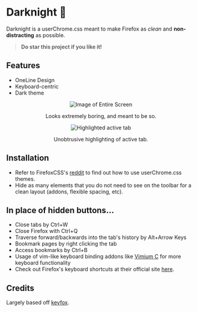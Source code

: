 # Darknight 🌚

Darknight is a userChrome.css meant to make Firefox as _clean_ and  **non-distracting** as possible.

> **Do star this project if you like it!**

## Features
- OneLine Design
- Keyboard-centric
- Dark theme

<div align="center">

  ![Image of Entire Screen](https://raw.githubusercontent.com/BriLHR/FirefoxCSS-Darknight/main/Fullscreen.png)
  
  Looks extremely boring, and meant to be so.

  ![Highlighted active tab](https://raw.githubusercontent.com/BriLHR/FirefoxCSS-Darknight/main/Underline.png)
  
  Unobtrusive highlighting of active tab.

</div>

## Installation 
- Refer to FirefoxCSS's [reddit](https://www.reddit.com/r/FirefoxCSS/wiki/index/tutorials/) to find out how to use userChrome.css themes.
- Hide as many elements that you do not need to see on the toolbar for a clean layout (addons, flexible spacing, etc).

## In place of hidden buttons... 
- Close tabs by Ctrl+W
- Close Firefox with Ctrl+Q
- Traverse forward/backwards into the tab's history by Alt+Arrow Keys
- Bookmark pages by right clicking the tab
- Access bookmarks by Ctrl+B
- Usage of vim-like keyboard binding addons like [Vimium C](https://addons.mozilla.org/en-US/firefox/addon/vimium-c) for more keyboard functionality
- Check out Firefox's keyboard shortcuts at their official site [here](https://support.mozilla.org/en-US/kb/keyboard-shortcuts-perform-firefox-tasks-quickly).

## Credits
Largely based off [keyfox](https://github.com/AlfarexGuy2019/keyfox/).
